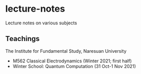 # lecture-notes
Lecture notes on various subjects

## Teachings

The Institute for Fundamental Study, Naresuan University

- M562 Classical Electrodynamics (Winter 2021; first half)
- Winter School: Quantum Computation (31 Oct-1 Nov 2021)
